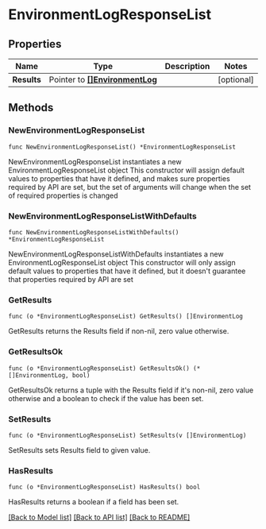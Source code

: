 # EnvironmentLogResponseList

## Properties

Name | Type | Description | Notes
------------ | ------------- | ------------- | -------------
**Results** | Pointer to [**[]EnvironmentLog**](EnvironmentLog.md) |  | [optional] 

## Methods

### NewEnvironmentLogResponseList

`func NewEnvironmentLogResponseList() *EnvironmentLogResponseList`

NewEnvironmentLogResponseList instantiates a new EnvironmentLogResponseList object
This constructor will assign default values to properties that have it defined,
and makes sure properties required by API are set, but the set of arguments
will change when the set of required properties is changed

### NewEnvironmentLogResponseListWithDefaults

`func NewEnvironmentLogResponseListWithDefaults() *EnvironmentLogResponseList`

NewEnvironmentLogResponseListWithDefaults instantiates a new EnvironmentLogResponseList object
This constructor will only assign default values to properties that have it defined,
but it doesn't guarantee that properties required by API are set

### GetResults

`func (o *EnvironmentLogResponseList) GetResults() []EnvironmentLog`

GetResults returns the Results field if non-nil, zero value otherwise.

### GetResultsOk

`func (o *EnvironmentLogResponseList) GetResultsOk() (*[]EnvironmentLog, bool)`

GetResultsOk returns a tuple with the Results field if it's non-nil, zero value otherwise
and a boolean to check if the value has been set.

### SetResults

`func (o *EnvironmentLogResponseList) SetResults(v []EnvironmentLog)`

SetResults sets Results field to given value.

### HasResults

`func (o *EnvironmentLogResponseList) HasResults() bool`

HasResults returns a boolean if a field has been set.


[[Back to Model list]](../README.md#documentation-for-models) [[Back to API list]](../README.md#documentation-for-api-endpoints) [[Back to README]](../README.md)


